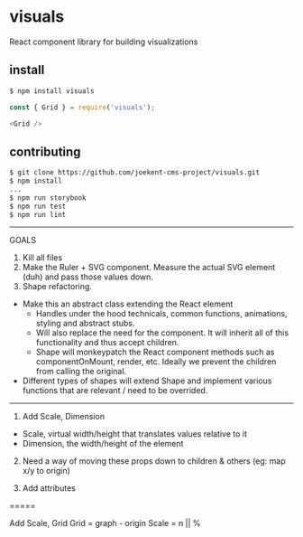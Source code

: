 # visuals
React component library for building visualizations

## install

```sh
$ npm install visuals
```

```js
const { Grid } = require('visuals');

<Grid />
```

## contributing

```sh
$ git clone https://github.com/joekent-cms-project/visuals.git
$ npm install
...
$ npm run storybook
$ npm run test
$ npm run lint
```

--------------------


GOALS

1. Kill all files
2. Make <Graph /> the Ruler + SVG component. Measure the actual SVG element (duh) and pass those values down.
3. Shape refactoring.
  - Make this an abstract class extending the React element
    - Handles under the hood technicals, common functions, animations, styling and abstract stubs.
    - Will also replace the need for the <Grid /> component. It will inherit all of this functionality and thus accept children.
    - Shape will monkeypatch the React component methods such as componentOnMount, render, etc. Ideally we prevent the children from calling the original.
  - Different types of shapes will extend Shape and implement various functions that are relevant / need to be overrided.


-----------


1. Add Scale, Dimension
 - Scale, virtual width/height that translates values relative to it
 - Dimension, the width/height of the element

2. Need a way of moving these props down to children & others (eg: map x/y to origin)

3. Add attributes

=====

Add Scale, Grid
 Grid  = graph - origin
 Scale = n || %
